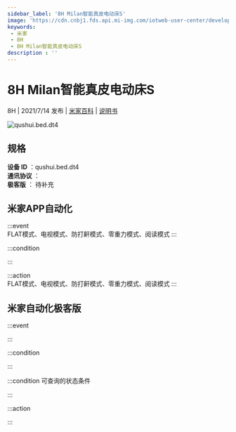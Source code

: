 ```yaml
---
sidebar_label: '8H Milan智能真皮电动床S'
image: 'https://cdn.cnbj1.fds.api.mi-img.com/iotweb-user-center/developer_1679048027601x47mzsIc.png?GalaxyAccessKeyId=AKVGLQWBOVIRQ3XLEW&Expires=9223372036854775807&Signature=JBgjikDuca5NpTEA2YgdWfhj25w='
keywords: 
 - 米家
 - 8H
 - 8H Milan智能真皮电动床S
description : ''
---
```

# 8H Milan智能真皮电动床S

8H | 2021/7/14 发布 | [米家百科](https://home.mi.com/webapp/content/baike/product/index.html?model=qushui.bed.dt4) | [说明书](https://home.mi.com/views/introduction.html?model=qushui.bed.dt4&region=cn)

![qushui.bed.dt4](https://cdn.cnbj1.fds.api.mi-img.com/iotweb-user-center/developer_1679048027601x47mzsIc.png?GalaxyAccessKeyId=AKVGLQWBOVIRQ3XLEW&Expires=9223372036854775807&Signature=JBgjikDuca5NpTEA2YgdWfhj25w=)

## 规格  
> 
**设备 ID** ：qushui.bed.dt4  
**通讯协议** ：  
**极客版**  ： 待补充 


## 米家APP自动化  

:::event  
FLAT模式、电视模式、防打鼾模式、零重力模式、阅读模式
:::

:::condition  

:::

:::action   
FLAT模式、电视模式、防打鼾模式、零重力模式、阅读模式
:::

## 米家自动化极客版  

:::event  

:::

:::condition  

:::

:::condition 可查询的状态条件  

:::

:::action  

:::

        
